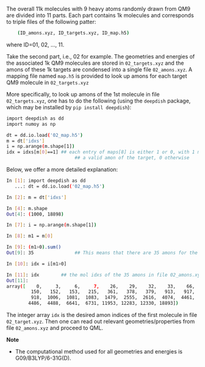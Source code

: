 
The overall 11k molecules with 9 heavy atoms randomly drawn from QM9  are divided
into 11 parts. Each part contains 1k molecules and corresponds to triple files
of the following patter:

```bash
    (ID_amons.xyz, ID_targets.xyz, ID_map.h5)
```

where ID=01, 02, ..., 11.

Take the second part, i.e., 02 for example. The geometries and energies of the
associated 1k QM9 molecules are stored in `02_targets.xyz` and the amons of
these 1k targets are condensed into a single file `02_amons.xyz`. A mapping file
named `map.h5` is provided to look up amons for each target QM9 molecule in
`02_targets.xyz`

More specifically, to look up amons of the 1st molecule in file `02_targets.xyz`,
one has to do the following (using the `deepdish` package, which may be installed by
`pip install deepdish`):

```bash
import deepdish as dd
import numoy as np

dt = dd.io.load('02_map.h5')
m = dt['idxs']
i = np.arange(m.shape[1])
idx = idxs[m[0]==1] ## each entry of maps[8] is either 1 or 0, with 1 meaning
                         ## a valid amon of the target, 0 otherwise
```

Below, we offer a more detailed explanation:

```bash
In [1]: import deepdish as dd
   ...: dt = dd.io.load('02_map.h5')

In [2]: m = dt['idxs']

In [4]: m.shape
Out[4]: (1000, 18898)

In [7]: i = np.arange(m.shape[1])

In [8]: m1 = m[0]

In [9]: (m1>0).sum()
Out[9]: 35               ## This means that there are 35 amons for the first mol in 02_target.xyz

In [10]: idx = i[m1>0]

In [11]: idx        ## the mol idxs of the 35 amons in file 02_amons.xyz, starting from 0
Out[11]:
array([    0,     3,     6,     7,    26,    29,    32,    33,    66,
         150,   152,   153,   215,   361,   378,   379,   913,   917,
         918,  1006,  1081,  1083,  1479,  2555,  2616,  4074,  4461,
        4486,  4488,  6641,  6731, 11953, 12283, 12330, 18893])
```


The integer array `idx` is the desired amon indices of the first molecule in file `02_target.xyz`.
Then one can read out relevant geometries/properties from file `02_amons.xyz` and proceed to QML.


**Note**
- The computational method used for all geometries and energies is G09/B3LYP/6-31G(D).

